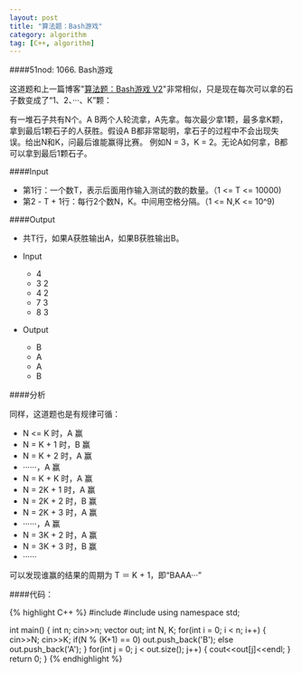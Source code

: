 ```yaml
---
layout: post
title: "算法题：Bash游戏"
category: algorithm
tag: [C++, algorithm]
---
```


####51nod: 1066. Bash游戏

这道题和上一篇博客"[算法题：Bash游戏 V2](http://binwu.net/2014/10/10/51nod-bash-game-v2.html)"非常相似，只是现在每次可以拿的石子数变成了“1、2、···、K”颗：

有一堆石子共有N个。A B两个人轮流拿，A先拿。每次最少拿1颗，最多拿K颗，拿到最后1颗石子的人获胜。假设A B都非常聪明，拿石子的过程中不会出现失误。给出N和K，问最后谁能赢得比赛。
例如N = 3，K = 2。无论A如何拿，B都可以拿到最后1颗石子。

####Input

* 第1行：一个数T，表示后面用作输入测试的数的数量。（1 <= T <= 10000)
* 第2 - T + 1行：每行2个数N，K。中间用空格分隔。（1 <= N,K <= 10^9)


####Output

* 共T行，如果A获胜输出A，如果B获胜输出B。

* Input

    * 4
    * 3 2
    * 4 2
    * 7 3
    * 8 3

* Output

    * B
    * A
    * A
    * B

####分析

同样，这道题也是有规律可循：

* N <= K 时，A 赢
* N = K + 1 时，B 赢
* N = K + 2 时，A 赢
* ······，A 赢
* N = K + K 时，A 赢
* N = 2K + 1 时，A 赢
* N = 2K + 2 时，B 赢
* N = 2K + 3 时，A 赢
* ······，A 赢
* N = 3K + 2 时，A 赢
* N = 3K + 3 时，B 赢
* ······

可以发现谁赢的结果的周期为 T ＝ K + 1，即“BAAA···”

####代码：

{% highlight C++ %}
#include<iostream>
#include<vector>
using namespace std;

int main() {
	int n;
	cin>>n;
	vector<char> out;
	int N, K;
	for(int i = 0; i < n; i++) {
		cin>>N;
		cin>>K;
		if(N % (K+1) == 0) out.push_back('B');
		else out.push_back('A');
	}
	for(int j = 0; j < out.size(); j++) {
		cout<<out[j]<<endl;
	}
	return 0;
}
{% endhighlight %}
